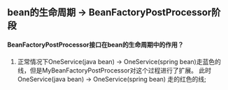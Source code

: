 ## bean的生命周期  ->  BeanFactoryPostProcessor阶段
#### BeanFactoryPostProcessor接口在bean的生命周期中的作用？
1. 正常情况下OneService(java bean) -> OneService(spring bean)走蓝色的线，但是MyBeanFactoryPostProcessor对这个过程进行了扩展。
   此时OneService(java bean) -> OneService(spring bean) 走的红色的线;  